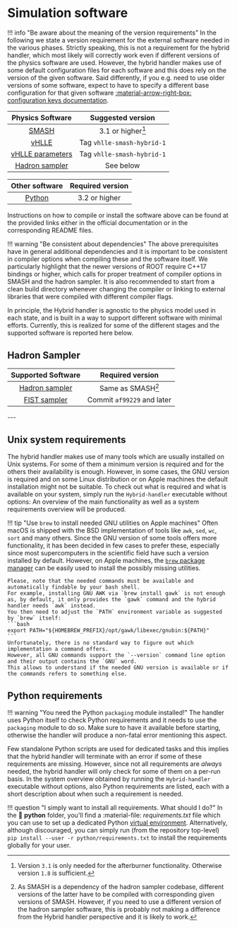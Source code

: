 # Simulation software

!!! info "Be aware about the meaning of the version requirements"
    In the following we state a version requirement for the external software needed in the various phases.
    Strictly speaking, this is not a requirement for the hybrid handler, which most likely will correctly work even if different versions of the physics software are used.
    However, the hybrid handler makes use of some default configuration files for each software and this does rely on the version of the given software.
    Said differently, if you e.g. need to use older versions of some software, expect to have to specify a different base configuration for that given software [:material-arrow-right-box: configuration keys documentation](configuration_file.md#Config-file).

<div class="grid" markdown>
<div class="center-table" markdown>

| Physics Software | Suggested version |
| :--------------: | :---------------: |
| [SMASH](https://github.com/smash-transport/smash) | 3.1 or higher[^1] |
| [vHLLE](https://github.com/yukarpenko/vhlle) | Tag `vhlle-smash-hybrid-1` |
| [vHLLE parameters](https://github.com/yukarpenko/vhlle_params) | Tag `vhlle-smash-hybrid-1` |
| [Hadron sampler](https://github.com/smash-transport/smash-hadron-sampler) | See below |

</div>
<div class="center-table" markdown>

| Other software | Required version |
| :------------: | :--------------: |
| [Python](https://www.python.org) | 3.2 or higher |

</div>
</div>

[^1]: Version `3.1` is only needed for the afterburner functionality. Otherwise version `1.8` is sufficient.
[^2]:
    As SMASH is a dependency of the hadron sampler codebase, different versions of the latter have to be compiled with corresponding given versions of SMASH.
    However, if you need to use a different version of the hadron sampler software, this is probably not making a difference from the Hybrid handler perspective and it is likely to work.

Instructions on how to compile or install the software above can be found at the provided links either in the official documentation or in the corresponding README files.

!!! warning "Be consistent about dependencies"
    The above prerequisites have in general additional dependencies and it is important to be consistent in compiler options when compiling these and the software itself.
    We particularly highlight that the newer versions of ROOT require C++17 bindings or higher, which calls for proper treatment of compiler options in SMASH and the hadron sampler.
    It is also recommended to start from a clean build directory whenever changing the compiler or linking to external libraries that were compiled with different compiler flags.

In principle, the Hybrid handler is agnostic to the physics model used in each state, and is built in a way to support different software with minimal efforts.
Currently, this is realized for some of the different stages and the supported software is reported here below.

## Hadron Sampler

<div class="center-table" markdown>

| Supported Software | Required version |
| :------------: | :--------------: |
| [Hadron sampler](https://github.com/smash-transport/smash-hadron-sampler) | Same as SMASH[^2] |
| [FIST sampler](https://github.com/vlvovch/fist-sampler) | Commit `af99229` and later |

</div>
---

## Unix system requirements

The hybrid handler makes use of many tools which are usually installed on Unix systems.
For some of them a minimum version is required and for the others their availability is enough.
However, in some cases, the GNU version is required and on some Linux distribution or on Apple machines the default installation might not be suitable.
To check out what is required and what is available on your system, simply run the `Hybrid-handler` executable without options: An overview of the main functionality as well as a system requirements overview will be produced.

!!! tip "Use `brew` to install needed GNU utilities on Apple machines"
    Often macOS is shipped with the BSD implementation of tools like `awk`, `sed`, `wc`, `sort` and many others.
    Since the GNU version of some tools offers more functionality, it has been decided in few cases to prefer these, especially since most supercomputers in the scientific field have such a version installed by default.
    However, on Apple machines, the [`brew` package manager](https://brew.sh) can be easily used to install the possibly missing utilities.

    Please, note that the needed commands must be available and automatically findable by your bash shell.
    For example, installing GNU AWK via `brew install gawk` is not enough as, by default, it only provides the `gawk` command and the hybrid handler needs `awk` instead.
    You then need to adjust the `PATH` environment variable as suggested by `brew` itself:
    ```bash
    export PATH="${HOMEBREW_PREFIX}/opt/gawk/libexec/gnubin:${PATH}"
    ```
    Unfortunately, there is no standard way to figure out which implementation a command offers.
    However, all GNU commands support the `--version` command line option and their output contains the `GNU` word.
    This allows to understand if the needed GNU version is available or if the commands refers to something else.

## Python requirements

!!! warning "You need the Python `packaging` module installed!"
    The handler uses Python itself to check Python requirements and it needs to use the `packaging` module to do so.
    Make sure to have it available before starting, otherwise the handler will produce a non-fatal error mentioning this aspect.

Few standalone Python scripts are used for dedicated tasks and this implies that the hybrid handler will terminate with an error if some of these requirements are missing.
However, since not all requirements are *always* needed, the hybrid handler will only check for some of them on a per-run basis.
In the system overview obtained by running the `Hybrid-handler` executable without options, also Python requirements are listed, each with a short description about when such a requirement is needed.

!!! question "I simply want to install all requirements. What should I do?"
    In the :file_folder: **python** folder, you'll find a :material-file: *requirements.txt* file which you can use to set up a dedicated Python [virtual environment](https://docs.python.org/3/tutorial/venv.html).
    Alternatively, although discouraged, you can simply run (from the repository top-level)
    ```
    pip install --user -r python/requirements.txt
    ```
    to install the requirements globally for your user.
